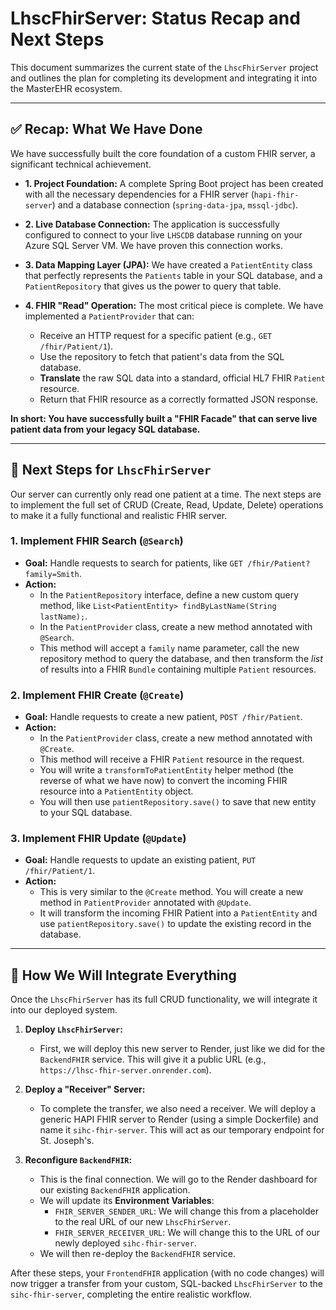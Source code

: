 # LhscFhirServer: Status Recap and Next Steps

This document summarizes the current state of the `LhscFhirServer` project and outlines the plan for completing its development and integrating it into the MasterEHR ecosystem.

---

## ✅ **Recap: What We Have Done**

We have successfully built the core foundation of a custom FHIR server, a significant technical achievement.

* **1. Project Foundation:** A complete Spring Boot project has been created with all the necessary dependencies for a FHIR server (`hapi-fhir-server`) and a database connection (`spring-data-jpa`, `mssql-jdbc`).

* **2. Live Database Connection:** The application is successfully configured to connect to your live `LHSCDB` database running on your Azure SQL Server VM. We have proven this connection works.

* **3. Data Mapping Layer (JPA):** We have created a `PatientEntity` class that perfectly represents the `Patients` table in your SQL database, and a `PatientRepository` that gives us the power to query that table.

* **4. FHIR "Read" Operation:** The most critical piece is complete. We have implemented a `PatientProvider` that can:
    * Receive an HTTP request for a specific patient (e.g., `GET /fhir/Patient/1`).
    * Use the repository to fetch that patient's data from the SQL database.
    * **Translate** the raw SQL data into a standard, official HL7 FHIR `Patient` resource.
    * Return that FHIR resource as a correctly formatted JSON response.

**In short: You have successfully built a "FHIR Facade" that can serve live patient data from your legacy SQL database.**

---

## 🚀 **Next Steps for `LhscFhirServer`**

Our server can currently only read one patient at a time. The next steps are to implement the full set of CRUD (Create, Read, Update, Delete) operations to make it a fully functional and realistic FHIR server.

### 1. **Implement FHIR Search (`@Search`)**

* **Goal:** Handle requests to search for patients, like `GET /fhir/Patient?family=Smith`.
* **Action:**
    * In the `PatientRepository` interface, define a new custom query method, like `List<PatientEntity> findByLastName(String lastName);`.
    * In the `PatientProvider` class, create a new method annotated with `@Search`.
    * This method will accept a `family` name parameter, call the new repository method to query the database, and then transform the *list* of results into a FHIR `Bundle` containing multiple `Patient` resources.

### 2. **Implement FHIR Create (`@Create`)**

* **Goal:** Handle requests to create a new patient, `POST /fhir/Patient`.
* **Action:**
    * In the `PatientProvider` class, create a new method annotated with `@Create`.
    * This method will receive a FHIR `Patient` resource in the request.
    * You will write a `transformToPatientEntity` helper method (the reverse of what we have now) to convert the incoming FHIR resource into a `PatientEntity` object.
    * You will then use `patientRepository.save()` to save that new entity to your SQL database.

### 3. **Implement FHIR Update (`@Update`)**

* **Goal:** Handle requests to update an existing patient, `PUT /fhir/Patient/1`.
* **Action:**
    * This is very similar to the `@Create` method. You will create a new method in `PatientProvider` annotated with `@Update`.
    * It will transform the incoming FHIR Patient into a `PatientEntity` and use `patientRepository.save()` to update the existing record in the database.

---

## 🔗 **How We Will Integrate Everything**

Once the `LhscFhirServer` has its full CRUD functionality, we will integrate it into our deployed system.

1.  **Deploy `LhscFhirServer`:**
    * First, we will deploy this new server to Render, just like we did for the `BackendFHIR` service. This will give it a public URL (e.g., `https://lhsc-fhir-server.onrender.com`).

2.  **Deploy a "Receiver" Server:**
    * To complete the transfer, we also need a receiver. We will deploy a generic HAPI FHIR server to Render (using a simple Dockerfile) and name it `sihc-fhir-server`. This will act as our temporary endpoint for St. Joseph's.

3.  **Reconfigure `BackendFHIR`:**
    * This is the final connection. We will go to the Render dashboard for our existing `BackendFHIR` application.
    * We will update its **Environment Variables**:
        * `FHIR_SERVER_SENDER_URL`: We will change this from a placeholder to the real URL of our new `LhscFhirServer`.
        * `FHIR_SERVER_RECEIVER_URL`: We will change this to the URL of our newly deployed `sihc-fhir-server`.
    * We will then re-deploy the `BackendFHIR` service.

After these steps, your `FrontendFHIR` application (with no code changes) will now trigger a transfer from your custom, SQL-backed `LhscFhirServer` to the `sihc-fhir-server`, completing the entire realistic workflow.
